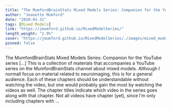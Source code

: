 ```yaml
---
title: "The MumfordBrainStats Mixed Models Series: Companion for the YouTube series"
author: "Jeanette Mumford"
date: "2020-01-31"
tags: [Mixed Models]
link: "https://jmumford.github.io/MixedModelSeries/"
length_weight: "2.9%"
cover: "https://jmumford.github.io/MixedModelSeries/./images/mixed_model_book_cover.png"
pinned: false
---
```


The MumfordBrainStats Mixed Models Series: Companion for the YouTube series [...] This is a collection of materials that accompanies a YouTube series on the MumfordBrainStats channel about mixed models. Although I normall focus on material related to neuroimaging, this is for a general audience. Each of these chapters should be understandable without watching the video, but one would probably gain the most by watching the videos as well. The chapter titles indicate which video in the series goes along with that chapter. Not all videos have chapter (yet), since I’m only including chapters with  ...
